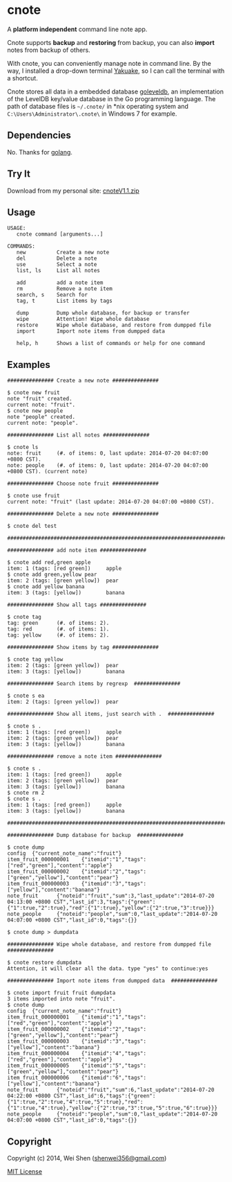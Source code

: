 cnote
=====

A **platform independent** command line note app.

Cnote supports **backup** and **restoring** from backup, you can also **import** notes from backup of others.

With cnote, you can conveniently manage note in command line. By the way, I installed a drop-down terminal [Yakuake](http://yakuake.kde.org), so I can call the terminal with a shortcut.

Cnote stores all data in a embedded database [goleveldb](https://github.com/syndtr/goleveldb), an implementation of the LevelDB key/value database in the Go programming language. The path of database files is ```~/.cnote/``` in *nix operating system and ```C:\Users\Administrator\.cnote\``` in Windows 7 for example.

Dependencies
------------

No. Thanks for [golang](http://golang.org).

Try It
------

Download from my personal site: [cnoteV1.1.zip](http://blog.shenwei.me/?wpdmact=process&did=Ni5ob3RsaW5r)

Usage
-----

    USAGE:
       cnote command [arguments...]
    
    COMMANDS:
       new          Create a new note
       del          Delete a note
       use          Select a note
       list, ls     List all notes
       
       add          add a note item
       rm           Remove a note item
       search, s    Search for
       tag, t       List items by tags
       
       dump         Dump whole database, for backup or transfer
       wipe         Attention! Wipe whole database
       restore      Wipe whole database, and restore from dumpped file
       import       Import note items from dumpped data
       
       help, h      Shows a list of commands or help for one command


Examples
--------

	############### Create a new note ###############

	$ cnote new fruit
	note "fruit" created.
	current note: "fruit".
	$ cnote new people
	note "people" created.
	current note: "people". 

	############### List all notes ###############

	$ cnote ls
	note: fruit     (#. of items: 0, last update: 2014-07-20 04:07:00 +0800 CST).
	note: people    (#. of items: 0, last update: 2014-07-20 04:07:00 +0800 CST). (current note)

	############### Choose note fruit ###############

	$ cnote use fruit
	current note: "fruit" (last update: 2014-07-20 04:07:00 +0800 CST).

    ############### Delete a new note ###############
    
    $ cnote del test

    ###########################################################################    
    
	############### add note item ###############

	$ cnote add red,green apple
	item: 1 (tags: [red green])     apple
	$ cnote add green,yellow pear
	item: 2 (tags: [green yellow])  pear
	$ cnote add yellow banana
	item: 3 (tags: [yellow])        banana

	############### Show all tags ###############

	$ cnote tag
	tag: green      (#. of items: 2).
	tag: red        (#. of items: 1).
	tag: yellow     (#. of items: 2).

	############### Show items by tag ###############

	$ cnote tag yellow
	item: 2 (tags: [green yellow])  pear
	item: 3 (tags: [yellow])        banana

	############### Search items by regrexp  ###############

	$ cnote s ea
	item: 2 (tags: [green yellow])  pear

	############### Show all items, just search with .  ###############

	$ cnote s .
	item: 1 (tags: [red green])     apple
	item: 2 (tags: [green yellow])  pear
	item: 3 (tags: [yellow])        banana
	
	############### remove a note item ###############

	$ cnote s .
	item: 1 (tags: [red green])     apple
	item: 2 (tags: [green yellow])  pear
	item: 3 (tags: [yellow])        banana
	$ cnote rm 2 
	$ cnote s .
	item: 1 (tags: [red green])     apple
	item: 3 (tags: [yellow])        banana

    ###########################################################################

	############### Dump database for backup  ###############

	$ cnote dump
	config  {"current_note_name":"fruit"}
	item_fruit_000000001    {"itemid":"1","tags":["red","green"],"content":"apple"}
	item_fruit_000000002    {"itemid":"2","tags":["green","yellow"],"content":"pear"}
	item_fruit_000000003    {"itemid":"3","tags":["yellow"],"content":"banana"}
	note_fruit      {"noteid":"fruit","sum":3,"last_update":"2014-07-20 04:13:00 +0800 CST","last_id":3,"tags":{"green":{"1":true,"2":true},"red":{"1":true},"yellow":{"2":true,"3":true}}}
	note_people     {"noteid":"people","sum":0,"last_update":"2014-07-20 04:07:00 +0800 CST","last_id":0,"tags":{}}

	$ cnote dump > dumpdata 

	############### Wipe whole database, and restore from dumpped file  ###############

	$ cnote restore dumpdata 
	Attention, it will clear all the data. type "yes" to continue:yes

	############### Import note items from dumpped data  ###############

	$ cnote import fruit fruit dumpdata 
	3 items imported into note "fruit".
	$ cnote dump
	config  {"current_note_name":"fruit"}
	item_fruit_000000001    {"itemid":"1","tags":["red","green"],"content":"apple"}
	item_fruit_000000002    {"itemid":"2","tags":["green","yellow"],"content":"pear"}
	item_fruit_000000003    {"itemid":"3","tags":["yellow"],"content":"banana"}
	item_fruit_000000004    {"itemid":"4","tags":["red","green"],"content":"apple"}
	item_fruit_000000005    {"itemid":"5","tags":["green","yellow"],"content":"pear"}
	item_fruit_000000006    {"itemid":"6","tags":["yellow"],"content":"banana"}
	note_fruit      {"noteid":"fruit","sum":6,"last_update":"2014-07-20 04:22:00 +0800 CST","last_id":6,"tags":{"green":{"1":true,"2":true,"4":true,"5":true},"red":{"1":true,"4":true},"yellow":{"2":true,"3":true,"5":true,"6":true}}}
	note_people     {"noteid":"people","sum":0,"last_update":"2014-07-20 04:07:00 +0800 CST","last_id":0,"tags":{}}


Copyright
--------

Copyright (c) 2014, Wei Shen (shenwei356@gmail.com)


[MIT License](https://github.com/shenwei356/cnote/blob/master/LICENSE)